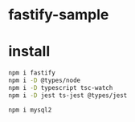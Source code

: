 # fastify-sample

# install

```bash
npm i fastify
npm i -D @types/node
npm i -D typescript tsc-watch
npm i -D jest ts-jest @types/jest
```

```bash
npm i mysql2
```
